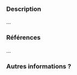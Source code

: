 ### Description
...

### Références
<!--
S'il s'agit d'une référence JIRA : 
- pour une Résolution, mettre R-123 ;
- pour les autres n° JIRA du projet, mettre FRPPO-123, FRPCOMPTA-123, etc.
Un lien sera automatiquement créé si la structure est respectée.

S'il s'agit d'une référence Github, mettre #123.
-->
...

### Autres informations ?
